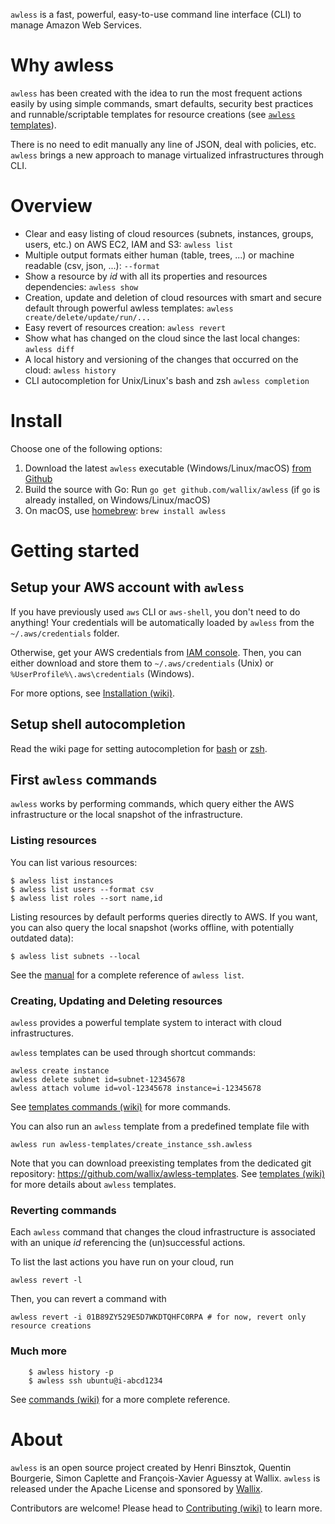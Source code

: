 `awless` is a fast, powerful, easy-to-use command line interface (CLI) to manage Amazon Web Services.

# Why awless

`awless` has been created with the idea to run the most frequent actions easily by using simple commands, smart defaults, security best practices and runnable/scriptable templates for resource creations (see [`awless` templates](https://github.com/wallix/awless/wiki/Templates)).

There is no need to edit manually any line of JSON, deal with policies, etc.
`awless` brings a new approach to manage virtualized infrastructures through CLI.

# Overview

- Clear and easy listing of cloud resources (subnets, instances, groups, users, etc.) on AWS EC2, IAM and S3: `awless list`
- Multiple output formats either human (table, trees, ...) or machine readable (csv, json, ...): `--format`
- Show a resource by *id* with all its properties and resources dependencies: `awless show`
- Creation, update and deletion of cloud resources with smart and secure default through powerful awless templates: `awless create/delete/update/run/...`
- Easy revert of resources creation: `awless revert`  
- Show what has changed on the cloud since the last local changes: `awless diff`
- A local history and versioning of the changes that occurred on the cloud: `awless history`
- CLI autocompletion for Unix/Linux's bash and zsh `awless completion`

# Install

Choose one of the following options:

1. Download the latest `awless` executable (Windows/Linux/macOS) [from Github](https://github.com/wallix/awless/releases/latest)
2. Build the source with Go: Run `go get github.com/wallix/awless` (if `go` is already installed, on Windows/Linux/macOS)
3. On macOS, use [homebrew](http://brew.sh):  `brew install awless`

# Getting started

## Setup your AWS account with `awless`

If you have previously used `aws` CLI or `aws-shell`, you don't need to do anything! Your credentials will be automatically loaded by `awless` from the `~/.aws/credentials` folder.

Otherwise, get your AWS credentials from [IAM console](https://console.aws.amazon.com/iam/home?#home).
Then, you can either download and store them to `~/.aws/credentials` (Unix) or `%UserProfile%\.aws\credentials` (Windows).

For more options, see [Installation (wiki)](https://github.com/wallix/awless/wiki/Installation#setup-your-aws-account-with-awless).

## Setup shell autocompletion

Read the wiki page for setting autocompletion for [bash](https://github.com/wallix/awless/wiki/Setup-Autocomplete#bash) or [zsh](https://github.com/wallix/awless/wiki/Setup-Autocomplete#zsh).

## First `awless` commands

`awless` works by performing commands, which query either the AWS infrastructure or the local snapshot of the infrastructure.

### Listing resources

You can list various resources:

    $ awless list instances
    $ awless list users --format csv
    $ awless list roles --sort name,id

Listing resources by default performs queries directly to AWS.
If you want, you can also query the local snapshot (works offline, with potentially outdated data):

    $ awless list subnets --local

See the [manual](https://github.com/wallix/awless/wiki/Commands#awless-list) for a complete reference of `awless list`.

### Creating, Updating and Deleting resources

`awless` provides a powerful template system to interact with cloud infrastructures.

`awless` templates can be used through shortcut commands:

    awless create instance
    awless delete subnet id=subnet-12345678
    awless attach volume id=vol-12345678 instance=i-12345678
    
See [templates commands (wiki)](https://github.com/wallix/awless/wiki/Templates#Commands) for more commands.

You can also run an `awless` template from a predefined template file with

    awless run awless-templates/create_instance_ssh.awless

Note that you can download preexisting templates from the dedicated git repository: https://github.com/wallix/awless-templates. See [templates (wiki)](https://github.com/wallix/awless/wiki/Templates) for more details about `awless` templates.

### Reverting commands

Each `awless` command that changes the cloud infrastructure is associated with an unique *id* referencing the (un)successful actions.

To list the last actions you have run on your cloud, run

    awless revert -l

Then, you can revert a command with 

    awless revert -i 01B89ZY529E5D7WKDTQHFC0RPA # for now, revert only resource creations
    
### Much more

		$ awless history -p
		$ awless ssh ubuntu@i-abcd1234

See [commands (wiki)](https://github.com/wallix/awless/wiki/Commands) for a more complete reference.

# About

`awless` is an open source project created by Henri Binsztok, Quentin Bourgerie, Simon Caplette and François-Xavier Aguessy at Wallix.
`awless` is released under the Apache License and sponsored by [Wallix](https://github.com/wallix).

Contributors are welcome! Please head to [Contributing (wiki)](https://github.com/wallix/awless/wiki/Contributing) to learn more.


